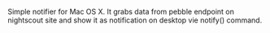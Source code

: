 Simple notifier for Mac OS X. It grabs data from pebble endpoint on nightscout site and show it as notification on desktop vie notify() command.
